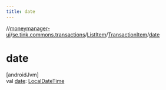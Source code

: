 ```yaml
---
title: date
---
```

//[moneymanager-ui](../../../../index.html)/[se.tink.commons.transactions](../../index.html)/[ListItem](../index.html)/[TransactionItem](index.html)/[date](date.html)



# date



[androidJvm]\
val [date](date.html): [LocalDateTime](https://developer.android.com/reference/kotlin/java/time/LocalDateTime.html)




